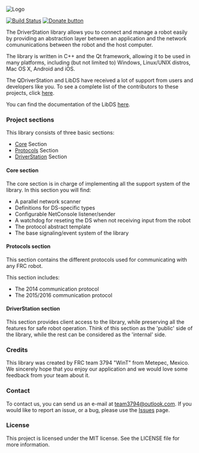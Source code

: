 ![Logo](etc/logo.png)

[![Build Status](https://travis-ci.org/FRC-Utilities/LibDS.svg?branch=master)](https://travis-ci.org/WinT-3794/LibDS)
[![Donate button](https://img.shields.io/badge/bitcoin-donate-brightgreen.svg)](https://blockchain.info/address/1K85yLxjuqUmhkjP839R7C23XFhSxrefMx "Donate once-off to this project using BitCoin")

The DriverStation library allows you to connect and manage a robot easily by providing an abstraction layer between an application and the network comununications between the robot and the host computer.

The library is written in C++ and the Qt framework, allowing it to be used in many platforms, including (but not limited to) Windows, Linux/UNIX distros, Mac OS X, Android and iOS.

The QDriverStation and LibDS have received a lot of support from users and developers like you. To see a complete list of the contributors to these projects, click [here](https://github.com/FRC-Utilities/QDriverStation/blob/master/CONTRIBUTORS.md).

You can find the documentation of the LibDS [here](https://qdriverstation.sf.net/documentation/libds/).

### Project sections

This library consists of three basic sections:

- [Core](#core-section) Section
- [Protocols](#protocols-section) Section
- [DriverStation](#driverstation-section) Section

#### Core section

The core section is in charge of implementing all the support system of the library. In this section you will find:

- A parallel network scanner
- Definitions for DS-specific types
- Configurable NetConsole listener/sender
- A watchdog for reseting the DS when not receiving input from the robot
- The protocol abstract template
- The base signaling/event system of the library

#### Protocols section

This section contains the different protocols used for communicating with any FRC robot.

This section includes:

- The 2014 communication protocol
- The 2015/2016 communication protocol

#### DriverStation section

This section provides client access to the library, while preserving all the features for safe robot operation. Think of this section as the 'public' side of the library, while the rest can be considered as the 'internal' side.

### Credits

This library was created by FRC team 3794 "WinT" from Metepec, Mexico. We sincerely hope that you enjoy our application and we would love some feedback from your team about it.

### Contact

To contact us, you can send us an e-mail at [team3794@outlook.com](mailto:team3794@outlook). If you would like to report an issue, or a bug, please use the [Issues](https://github.com/wint-3794/qdriverstation/issues) page.

### License

This project is licensed under the MIT license. See the LICENSE file for more information.
